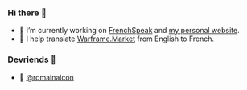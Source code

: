 ### Hi there :wave:
* :thought_balloon: I’m currently working on [FrenchSpeak](https://frenchspeak.cf) and [my personal website](https://hishe.cyou).
* :speech_balloon: I help translate [Warframe.Market](https://github.com/42bytes-team/wfm-localization) from English to French.

### Devriends :dancers:
* :speech_balloon: [@romainalcon](https://github.com/romainalcon)
